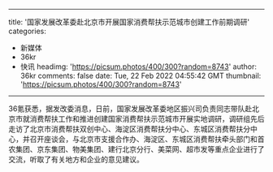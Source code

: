 
---
title: '国家发展改革委赴北京市开展国家消费帮扶示范城市创建工作前期调研'
categories: 
 - 新媒体
 - 36kr
 - 快讯
headimg: 'https://picsum.photos/400/300?random=8743'
author: 36kr
comments: false
date: Tue, 22 Feb 2022 04:55:42 GMT
thumbnail: 'https://picsum.photos/400/300?random=8743'
---

<div>   
36氪获悉，据发改委消息，日前，国家发展改革委地区振兴司负责同志带队赴北京市就消费帮扶工作和推进创建国家消费帮扶示范城市开展实地调研，调研组先后走访了北京市消费帮扶双创中心、海淀区消费帮扶分中心、东城区消费帮扶分中心，并召开座谈会，与北京市支援合作办、海淀区、东城区消费帮扶牵头部门和首农集团、京东集团、物美集团、建行北京分行、美菜网、超市发等重点企业进行了交流，听取了有关地方和企业的意见建议。  
</div>
            